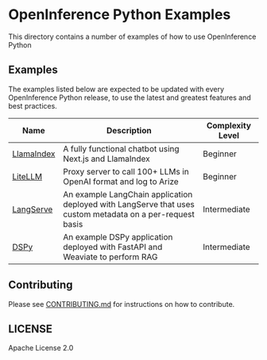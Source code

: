 # OpenInference Python Examples

This directory contains a number of examples of how to use OpenInference Python

## Examples

The examples listed below are expected to be updated with every OpenInference Python release, to use the latest and greatest features and best practices.

| Name                       | Description                                                                                               | Complexity Level |
| -------------------------- | --------------------------------------------------------------------------------------------------------- | ---------------- |
| [LlamaIndex](llama-index/) | A fully functional chatbot using Next.js and LlamaIndex                                                   | Beginner         |
| [LiteLLM](/litellm/)        | Proxy server to call 100+ LLMs in OpenAI format and log to Arize                                          | Beginner         |
| [LangServe](langserve/)    | An example LangChain application deployed with LangServe that uses custom metadata on a per-request basis | Intermediate     |
| [DSPy](dspy-rag-fastapi/)  | An example DSPy application deployed with FastAPI and Weaviate to perform RAG                             | Intermediate     |

## Contributing

Please see [CONTRIBUTING.md](../../CONTRIBUTING.md) for instructions on how to contribute.

## LICENSE

Apache License 2.0
